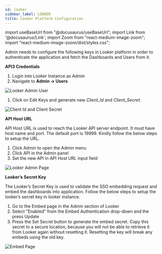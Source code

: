 ```yaml
---
id: looker 
sidebar_label: LOOKER
title: Looker Platform Configuration
---
```


import useBaseUrl from "@docusaurus/useBaseUrl";
import Link from '@docusaurus/Link';
import Zoom from "react-medium-image-zoom";
import "react-medium-image-zoom/dist/styles.css";

Admin needs to configure the following keys in Looker platform in order to authenticate the application and fetch the Dashboards and Users from it.

**API3 Credentials**

1. Login into Looker Instance as Admin
1. Navigate to **Admin -> Users**

  <div style={{textAlign: 'center'}}>
    <Zoom>
       <img alt="Looker Admin User" src={useBaseUrl('/doc-images/looker/looker-admin-user.png')}/>
    </Zoom>
  </div>

1. Click on Edit Keys and generate new *Client_Id* and *Client_Secret*.

  <div style={{textAlign: 'center'}}>
    <Zoom>
       <img alt="Client Id and Client Secret" src={useBaseUrl('/doc-images/looker/client-id-secret.png')}/>
    </Zoom>
  </div>

**API Host URL**

API Host URL is used to reach the Looker API server endpoint. It must have host name and port. The default port is 19999. Kindly follow the below steps to setup the URL.

1. Click Admin to open the Admin menu
1. Click API in the Admin panel
1. Set the new API in API Host URL input field

  <div style={{textAlign: 'center'}}>
    <Zoom>
       <img alt="Looker Admin Page" src={useBaseUrl('/doc-images/looker/admin-page.png')}/>
    </Zoom>
  </div>

**Looker’s Secret Key**

The Looker’s Secret Key is used to validate the SSO embedding request and embed the dashboards into application. Follow the below steps to setup the looker’s secret key in looker instance.

1. Go to the Embed page in the Admin section of Looker
1. Select "Enabled" from the Embed Authentication drop-down and the press Update
1. Press the Set Secret button to generate the embed secret. Copy this secret to a secure location, because you will not be able to retrieve it from Looker again without resetting it. Resetting the key will break any embeds using the old key.

<div style={{textAlign: 'center'}}>
  <Zoom>
<img alt="Embed Page" src={useBaseUrl('/doc-images/looker/embed-page.png')}/>
  </Zoom>
</div>

